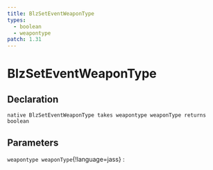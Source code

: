 ```yaml
---
title: BlzSetEventWeaponType
types:
  - boolean
  - weapontype
patch: 1.31
---
```


# BlzSetEventWeaponType

## Declaration

```jass
native BlzSetEventWeaponType takes weapontype weaponType returns boolean
```

## Parameters
`weapontype weaponType`{!language=jass}
: 
